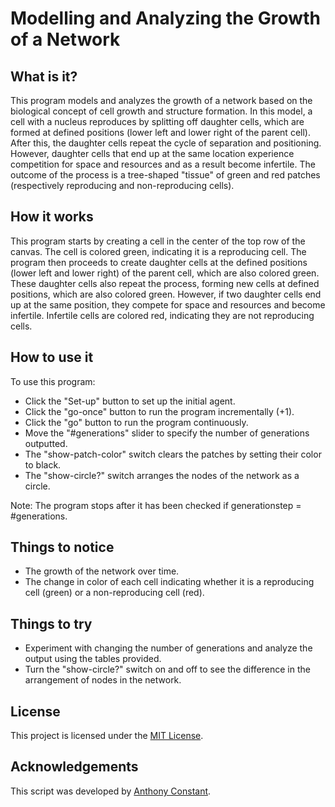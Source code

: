 # Modelling and Analyzing the Growth of a Network

## What is it?

This program models and analyzes the growth of a network based on the biological concept of cell growth and structure formation. In this model, a cell with a nucleus reproduces by splitting off daughter cells, which are formed at defined positions (lower left and lower right of the parent cell). After this, the daughter cells repeat the cycle of separation and positioning. However, daughter cells that end up at the same location experience competition for space and resources and as a result become infertile. The outcome of the process is a tree-shaped "tissue" of green and red patches (respectively reproducing and non-reproducing cells).

## How it works

This program starts by creating a cell in the center of the top row of the canvas. The cell is colored green, indicating it is a reproducing cell. The program then proceeds to create daughter cells at the defined positions (lower left and lower right) of the parent cell, which are also colored green. These daughter cells also repeat the process, forming new cells at defined positions, which are also colored green. However, if two daughter cells end up at the same position, they compete for space and resources and become infertile. Infertile cells are colored red, indicating they are not reproducing cells.

## How to use it

To use this program:

- Click the "Set-up" button to set up the initial agent.
- Click the "go-once" button to run the program incrementally (+1).
- Click the "go" button to run the program continuously.
- Move the "#generations" slider to specify the number of generations outputted.
- The "show-patch-color" switch clears the patches by setting their color to black.
- The "show-circle?" switch arranges the nodes of the network as a circle.

Note: The program stops after it has been checked if generationstep = #generations.

## Things to notice

- The growth of the network over time.
- The change in color of each cell indicating whether it is a reproducing cell (green) or a non-reproducing cell (red).

## Things to try

- Experiment with changing the number of generations and analyze the output using the tables provided.
- Turn the "show-circle?" switch on and off to see the difference in the arrangement of nodes in the network.

## License

This project is licensed under the [MIT License](https://opensource.org/licenses/MIT).

## Acknowledgements

This script was developed by [Anthony Constant](https://anthonyconstant.co.uk/).
